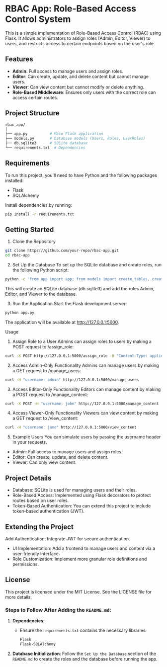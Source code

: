 # RBAC App: Role-Based Access Control System

This is a simple implementation of Role-Based Access Control (RBAC) using Flask. It allows administrators to assign roles (Admin, Editor, Viewer) to users, and restricts access to certain endpoints based on the user's role.

## Features

- **Admin**: Full access to manage users and assign roles.
- **Editor**: Can create, update, and delete content but cannot manage users.
- **Viewer**: Can view content but cannot modify or delete anything.
- **Role-Based Middleware**: Ensures only users with the correct role can access certain routes.

## Project Structure
```bash
rbac_app/
│
├── app.py          # Main Flask application
├── models.py       # Database models (Users, Roles, UserRoles)
├── db.sqlite3      # SQLite database
└── requirements.txt  # Dependencies
```


## Requirements

To run this project, you'll need to have Python and the following packages installed:

- Flask
- SQLAlchemy

Install dependencies by running:

```bash
pip install -r requirements.txt
```

## Getting Started
1. Clone the Repository
```bash
git clone https://github.com/your-repo/rbac-app.git
cd rbac-app
```
2. Set Up the Database
To set up the SQLite database and create roles, run the following Python script:
```bash
python -c 'from app import app; from models import create_tables, create_roles; create_tables(app); create_roles();'
```
This will create an SQLite database (db.sqlite3) and add the roles Admin, Editor, and Viewer to the database.

3. Run the Application
Start the Flask development server:

```bash
python app.py
```
The application will be available at http://127.0.0.1:5000.

Usage
1. Assign Role to a User
Admins can assign roles to users by making a POST request to /assign_role:

```bash
curl -X POST http://127.0.0.1:5000/assign_role -H "Content-Type: application/json" -d '{"username": "john", "role_name": "Editor"}'
```

2. Access Admin-Only Functionality
Admins can manage users by making a GET request to /manage_users:

```bash
curl -H "username: admin" http://127.0.0.1:5000/manage_users
```

3. Access Editor-Only Functionality
Editors can manage content by making a POST request to /manage_content:

```bash
curl -X POST -H "username: john" http://127.0.0.1:5000/manage_content
```

4. Access Viewer-Only Functionality
Viewers can view content by making a GET request to /view_content:

```bash
curl -H "username: jane" http://127.0.0.1:5000/view_content
```

5. Example Users
You can simulate users by passing the username header in your requests.

- Admin: Full access to manage users and assign roles.
- Editor: Can create, update, and delete content.
- Viewer: Can only view content.

## Project Details
- Database: SQLite is used for managing users and their roles.
- Role-Based Access: Implemented using Flask decorators to protect routes based on user roles.
- Token-Based Authentication: You can extend this project to include token-based authentication (JWT).

## Extending the Project
Add Authentication: Integrate JWT for secure authentication.
- UI Implementation: Add a frontend to manage users and content via a user-friendly interface.
- Role Customization: Implement more granular role definitions and permissions.

## License
This project is licensed under the MIT License. See the LICENSE file for more details.


### Steps to Follow After Adding the `README.md`:

1. **Dependencies**: 
   - Ensure the `requirements.txt` contains the necessary libraries:
     ```bash
     Flask
     Flask-SQLAlchemy
     ```

2. **Database Initialization**: Follow the `Set Up the Database` section of the `README.md` to create the roles and the database before running the app.
